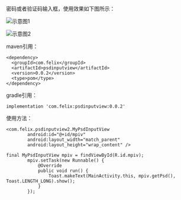 密码或者验证码输入框，使用效果如下图所示：

![示意图1](https://upload-images.jianshu.io/upload_images/8903781-a1029a774f2b2c4f.png?imageMogr2/auto-orient/strip%7CimageView2/2/w/1240)

![示意图2](https://upload-images.jianshu.io/upload_images/8903781-f1633bc5f1f6e871.png?imageMogr2/auto-orient/strip%7CimageView2/2/w/1240)

maven引用：

    <dependency>
      <groupId>com.felix</groupId>
      <artifactId>psdinputview</artifactId>
      <version>0.0.2</version>
      <type>pom</type>
    </dependency>
    
gradle引用：

    implementation 'com.felix:psdinputview:0.0.2'
    
使用方法：

    <com.felix.psdinputview2.MyPsdInputView
            android:id="@+id/mpiv"
            android:layout_width="match_parent"
            android:layout_height="wrap_content" />
            
    final MyPsdInputView mpiv = findViewById(R.id.mpiv);
            mpiv.setTask(new Runnable() {
                @Override
                public void run() {
                    Toast.makeText(MainActivity.this, mpiv.getPsd(), Toast.LENGTH_LONG).show();
                }
            });